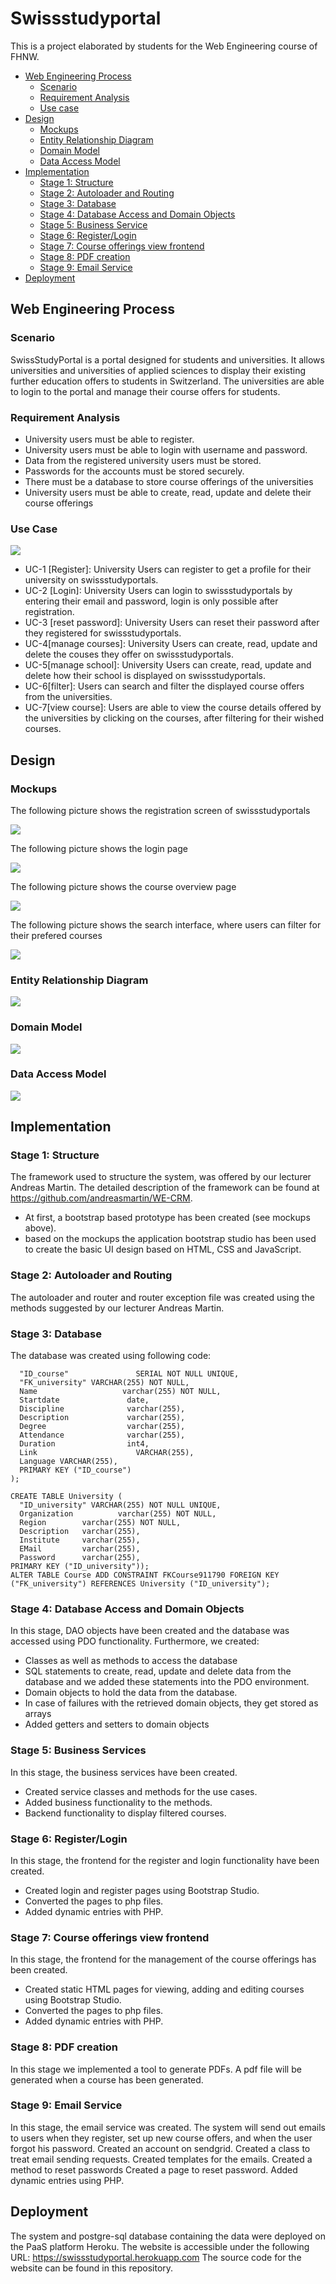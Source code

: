 # Swissstudyportal

This is a project elaborated by students for the Web Engineering course of FHNW.

- [Web Engineering Process](#web-engineering-process)
  - [Scenario](#scenario)
  - [Requirement Analysis](#requirement-analysis)
  - [Use case](#use-case)
- [Design](#design)
  - [Mockups](#mockups)
  - [Entity Relationship Diagram](#entity-relationship-diagram)
  - [Domain Model](#domain-model)
  - [Data Access Model](#data-access-model)
- [Implementation](#implementation)
  - [Stage 1: Structure](#stage-1-structure)
  - [Stage 2: Autoloader and Routing](#stage-2-autoloader-and-routing)
  - [Stage 3: Database](#stage-3-database)
  - [Stage 4: Database Access and Domain Objects](#stage-4-database-access-and-domain-objects)
  - [Stage 5: Business Service](#stage-5-business-services)
  - [Stage 6: Register/Login](#stage-6-registerlogin)
  - [Stage 7: Course offerings view frontend](#stage-7-course-offerings-view-frontend)
  - [Stage 8: PDF creation](#stage-8-pdf-creation)
  - [Stage 9: Email Service](#stage-9-email-service)
- [Deployment](#deployment)

## Web Engineering Process 

### Scenario
SwissStudyPortal is a portal designed for students and universities. It allows universities and universities of applied sciences to display their existing further education offers to students in Switzerland. The universities are able to login to the portal and manage their course offers for students. 
### Requirement Analysis
- University users must be able to register.
- University users must be able to login with username and password.
- Data from the registered university users must be stored.
- Passwords for the accounts must be stored securely.
- There must be a database to store course offerings of the universities
- University users must be able to create, read, update and delete their course offerings

### Use Case

![](images/Use-case.png)
  

- UC-1 [Register]: University Users can register to get a profile for their university on swissstudyportals.
- UC-2 [Login]: University Users can login to swissstudyportals by entering their email and password, login is only possible after registration.
- UC-3 [reset password]: University Users can reset their password after they registered for swissstudyportals.
- UC-4[manage courses]: University Users can create, read, update and delete the couses they offer on swissstudyportals.
- UC-5[manage school]: University Users can create, read, update and delete how their school is displayed on swissstudyportals. 
- UC-6[filter]: Users can search and filter the displayed course offers from the universities.
- UC-7[view course]: Users are able to view the course details offered by the universities by clicking on the courses, after filtering for their wished courses.
## Design
### Mockups
 The following picture shows the registration screen of swissstudyportals
 
 ![](images/registration.png)
 
 The following picture shows the login page
 
 ![](images/login.png)
 
 The following picture shows the course overview page
 
 ![](images/course-overview.png)
 
 The following picture shows the search interface, where users can filter for their prefered courses
 
 ![](images/search-interface.png)
 
 ### Entity Relationship Diagram
 
 ![](images/ERD.PNG)
 
 ### Domain Model
 
 ![](images/Domainmodel.PNG)
 
 ### Data Access Model
 
 ![](images/Data-Access-Model.PNG)
 
## Implementation
### Stage 1: Structure
The framework used to structure the system, was offered by our lecturer Andreas Martin. The detailed description of the framework can be found at https://github.com/andreasmartin/WE-CRM.
- At first, a bootstrap based prototype has been created (see mockups above).
- based on the mockups the application bootstrap studio has been used to create the basic UI design based on HTML, CSS and JavaScript. 

### Stage 2: Autoloader and Routing
The autoloader and router and router exception file was created using the methods suggested by our lecturer Andreas Martin.

### Stage 3: Database
The database was created using following code: 
```CREATE TABLE Course (
  "ID_course"               SERIAL NOT NULL UNIQUE,
  "FK_university" VARCHAR(255) NOT NULL,
  Name                   varchar(255) NOT NULL,
  Startdate               date,
  Discipline              varchar(255),
  Description             varchar(255),
  Degree                  varchar(255),
  Attendance              varchar(255),
  Duration                int4,
  Link                      VARCHAR(255),
  Language VARCHAR(255),
  PRIMARY KEY ("ID_course")
);

CREATE TABLE University (
  "ID_university" VARCHAR(255) NOT NULL UNIQUE,
  Organization          varchar(255) NOT NULL,
  Region        varchar(255) NOT NULL,
  Description   varchar(255),
  Institute     varchar(255),
  EMail         varchar(255),
  Password      varchar(255),
PRIMARY KEY ("ID_university"));
ALTER TABLE Course ADD CONSTRAINT FKCourse911790 FOREIGN KEY ("FK_university") REFERENCES University ("ID_university");
```

### Stage 4: Database Access and Domain Objects
In this stage, DAO objects have been created and the database was accessed using PDO functionality. 
Furthermore, we created:
- Classes as well as methods to access the database
- SQL statements to create, read, update and delete data from the database and we added these statements into the PDO environment.
- Domain objects to hold the data from the database.
- In case of failures with the retrieved domain objects, they get stored as arrays
- Added getters and setters to domain objects

### Stage 5: Business Services
In this stage, the business services have been created. 
- Created service classes and methods for the use cases.
- Added business functionality to the methods.
- Backend functionality to display filtered courses. 

### Stage 6: Register/Login
In this stage, the frontend for the register and login functionality have been created.
- Created login and register pages using Bootstrap Studio.
- Converted the pages to php files.
- Added dynamic entries with PHP.

### Stage 7: Course offerings view frontend
In this stage, the frontend for the management of the course offerings has been created.
- Created static HTML pages for viewing, adding and editing courses using Bootstrap Studio.
- Converted the pages to php files.
- Added dynamic entries with PHP.

### Stage 8: PDF creation
In this stage we implemented a tool to generate PDFs.
A pdf file will be generated when a course has been generated.

### Stage 9: Email Service
In this stage, the email service was created. The system will send out emails to users when they register, set up new course offers, and when the user forgot his password. 
Created an account on sendgrid.
Created a class to treat email sending requests. 
Created templates for the emails.
Created a method to reset passwords
Created a page to reset password.
Added dynamic entries using PHP.

## Deployment
The system and postgre-sql database containing the data were deployed on the PaaS platform Heroku. The website is accessible under the following URL:
https://swissstudyportal.herokuapp.com
The source code for the website can be found in this repository. 
